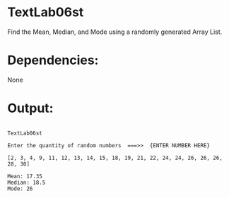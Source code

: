 # TextLab06st
Find the Mean, Median, and Mode using a randomly generated Array List.

# Dependencies:
None

# Output:
```

TextLab06st

Enter the quantity of random numbers  ===>>  {ENTER NUMBER HERE}

[2, 3, 4, 9, 11, 12, 13, 14, 15, 18, 19, 21, 22, 24, 24, 26, 26, 26, 28, 30]

Mean: 17.35
Median: 18.5
Mode: 26
```
